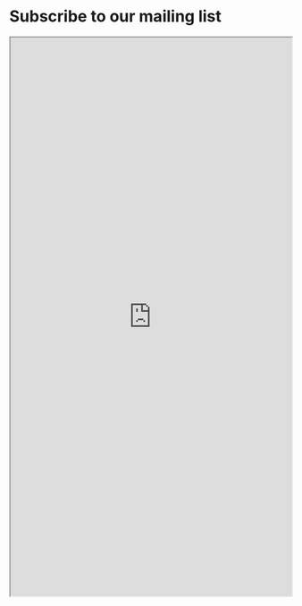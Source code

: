 # Subscribe to our mailing list

<iframe id='frame' border=1 style='width: 100%; height: 1000px; overflow: scroll;' src='https://listserv.csv.warwick.ac.uk/mailman/listinfo/zorp'>

</iframe>
